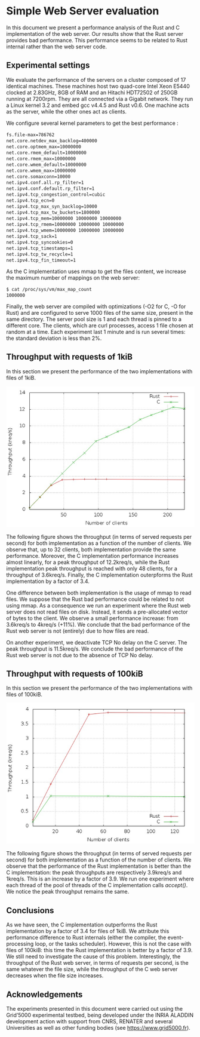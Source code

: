 Simple Web Server evaluation
============================

In this document we present a performance analysis of the Rust and C implementation of the web server. Our results show that the Rust server provides bad performance. This performance seems to be related to Rust internal rather than the web server code.

Experimental settings
---------------------

We evaluate the performance of the servers on a cluster composed of 17 identical machines. These machines host two quad-core Intel Xeon E5440 clocked at 2.83GHz, 8GB of RAM and an Hitachi HDT72502 of 250GB running at 7200rpm. They are all connected via a Gigabit network. They run a Linux kernel 3.2 and embed gcc v4.4.5 and Rust v0.6. One machine acts as the server, while the other ones act as clients.

We configure several kernel parameters to get the best performance :

    fs.file-max=786762
    net.core.netdev_max_backlog=400000
    net.core.optmem_max=10000000
    net.core.rmem_default=10000000
    net.core.rmem_max=10000000
    net.core.wmem_default=10000000
    net.core.wmem_max=10000000
    net.core.somaxconn=10000
    net.ipv4.conf.all.rp_filter=1
    net.ipv4.conf.default.rp_filter=1
    net.ipv4.tcp_congestion_control=cubic
    net.ipv4.tcp_ecn=0
    net.ipv4.tcp_max_syn_backlog=10000
    net.ipv4.tcp_max_tw_buckets=1800000
    net.ipv4.tcp_mem=10000000 10000000 10000000
    net.ipv4.tcp_rmem=10000000 10000000 10000000
    net.ipv4.tcp_wmem=10000000 10000000 10000000
    net.ipv4.tcp_sack=1
    net.ipv4.tcp_syncookies=0
    net.ipv4.tcp_timestamps=1
    net.ipv4.tcp_tw_recycle=1
    net.ipv4.tcp_fin_timeout=1

As the C implementation uses mmap to get the files content, we increase the maximum number of mappings on the web server:

    $ cat /proc/sys/vm/max_map_count 
    1000000

Finally, the web server are compiled with optimizations (-O2 for C, -O for Rust) and are configured to serve 1000 files of the same size, present in the same directory. The server pool size is 1 and each thread is pinned to a different core. The clients, which are curl processes, access 1 file chosen at random at a time. Each experiment last 1 minute and is run several times: the standard deviation is less than 2%.


Throughput with requests of 1kiB
--------------------------------

In this section we present the performance of the two implementations with files of 1kiB.

![Throughput with requests of 1kiB](plot1kiB.jpeg)

The following figure shows the throughput (in terms of served requests per second) for both implementation as a function of the number of clients.
We observe that, up to 32 clients, both implementation provide the same performance.
Moreover, the C implementation performance increases almost linearly, for a peak throughput of 12.2kreq/s, while the Rust implementation peak throughput is reached with only 48 clients, for a throughput of 3.6kreq/s.
Finally, the C implementation outerpforms the Rust implementation by a factor of 3.4.

One difference between both implementation is the usage of mmap to read files. We suppose that the Rust bad performance could be related to not using mmap. As a consequence we run an experiment where the Rust web server does not read files on disk. Instead, it sends a pre-allocated vector of bytes to the client. We observe a small performance increase: from 3.6kreq/s to 4kreq/s (+11%). We conclude that the bad performance of the Rust web server is not (entirely) due to how files are read.

On another experiment, we deactivate TCP No delay on the C server. The peak throughput is 11.5kreq/s. We conclude the bad performance of the Rust web server is not due to the absence of TCP No delay.


Throughput with requests of 100kiB
--------------------------------

In this section we present the performance of the two implementations with files of 100kiB.

![Throughput with requests of 100kiB](plot100kiB.jpeg)

The following figure shows the throughput (in terms of served requests per second) for both implementation as a function of the number of clients.
We observe that the performance of the Rust implementation is better than the C implementation: the peak throughputs are respectively 3.9kreq/s and 1kreq/s. This is an increase by a factor of 3.9.
We run one experiment where each thread of the pool of threads of the C implementation calls *accept()*. We notice the peak throughput remains the same.


Conclusions
-----------

As we have seen, the C implementation outperforms the Rust implementation by a factor of 3.4 for files of 1kiB. We attribute this performance difference to Rust internals (either the compiler, the event-processing loop, or the tasks scheduler).
However, this is not the case with files of 100kiB: this time the Rust implementation is better by a factor of 3.9. We still need to investigate the cause of this problem.
Interestingly, the throughput of the Rust web server, in terms of requests per second, is the same whatever the file size, while the throughput of the C web server decreases when the file size increases.


Acknowledgements
----------------

The experiments presented in this document were carried out using the Grid’5000 experimental testbed, being developed under the INRIA ALADDIN development action with support from CNRS, RENATER and several Universities as well as other funding bodies (see https://www.grid5000.fr).

